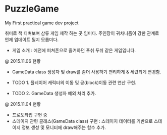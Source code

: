 # PuzzleGame
My First practical game dev project

취미로 책 디벼보며 삼류 게임 제작 하는 곳 임미다.
주인장이 귀차니즘이 강한 관계로 언제 업데이트 될지 모릅미다.

- 게임 소개 :
  예전에 피쳐폰으로 즐겨하던 푸쉬 푸쉬 같은 게임입니다.

@ 2015.11.06 현황
- GameData class 생성자 및  draw를 좀더 사용하기 편리하게 & 세련되게 변경함.

- TODO 1. 플레이어 캐릭터의 이동 및 공(block)이동 관련 연산 구현.
- TODO 2. GameData 생성자 예외 처리 추가.

@ 2015.11.04 현황
- 프로토타입 구현 중
- 스테이지 관련 클래스(GameData class) 구현 : 
  스테이지 데이터를 기반으로 스테이지 정보 생성 및 모니터에 draw해주는 함수 추가.



